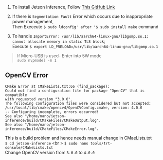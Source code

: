 1. To install Jetson Inference, Follow [This GitHub Link](https://github.com/dusty-nv/jetson-inference/blob/master/docs/building-repo-2.md)

2. If there is `Segmentation Fault` Error which occurs due to inappropriate power management,<br />
Then Execeute `$ sudo ldconfig' after '$ sudo install make` command

3. To handle `ImportError: /usr/lib/aarch64-linux-gnu/libgomp.so.1: cannot allocate memory in static TLS block`; <br />
Execute `$ export LD_PRELOAD=/usr/lib/aarch64-linux-gnu/libgomp.so.1`

> If Micro-USB is used- Enter into 5W mode <br />
> `sudo nvpmodel -m 1`

## OpenCV Error
`CMake Error at CMakeLists.txt:66 (find_package): `<br /> 
`Could not find a configuration file for package "OpenCV" that is compatible `<br />
`with requested version "3.0.0". `<br />
`The following configuration files were considered but not accepted:  `<br />
`/usr/local/lib/cmake/opencv4/OpenCVConfig.cmake, version: 4.0.0  `<br />
`-- Configuring incomplete, errors occurred!  `<br />
`See also "/home/nano/jetson-inference/build/CMakeFiles/CMakeOutput.log".  `<br />
`See also "/home/nano/jetson-inference/build/CMakeFiles/CMakeError.log".`<br />

This is a build problem and hence needs manual change in CMaeLists.txt <br />
`$ cd jetson-inference` <br \>
`$ sudo nano tools/trt-console/CMakeLists.txt` <br />
Change OpenCV version from `3.0.0` to `4.0.0`
